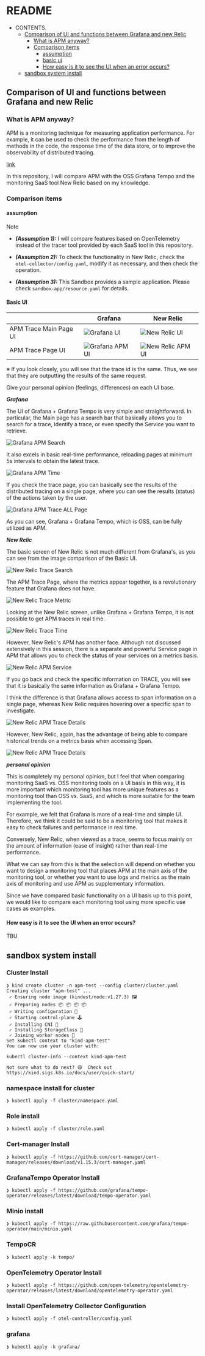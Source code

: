 # README

- CONTENTS.
  - [Comparison of UI and functions between Grafana and new Relic](#comparison-of-ui-and-functions-between-grafana-and-new-relic)
    - [What is APM anyway?](#what-is-apm-anyway)
    - [Comparison items](#comparison-items)
      - [assumption](#assumption)
      - [basic ui](#basic-ui)
      - [How easy is it to see the UI when an error occurs?](#how-easy-is-it-to-see-the-ui-when-an-error-occurs)
  - [sandbox system install](#sandbox-system-install)

## Comparison of UI and functions between Grafana and new Relic

### What is APM anyway?

APM is a monitoring technique for measuring application performance. For example, it can be used to check the performance from the length of methods in the code, the response time of the data store, or to improve the observability of distributed tracing.

[link](https://newrelic.com/jp/blog/best-practices/what-is-apm-service)

In this repository, I will compare APM with the OSS Grafana Tempo and the monitoring SaaS tool New Relic based on my knowledge.

### Comparison items

#### assumption

> [!NOTE]
> 
> * ***(Assumption 1):*** I will compare features based on OpenTelemetry instead of the tracer tool provided by each SaaS tool in this repository.
> 
> * ***(Assumption 2):*** To check the functionality in New Relic, check the `otel-collector/config.yaml`, modify it as necessary, and then check the operation.
> 
> * ***(Assumption 3):*** This Sandbox provides a sample application. Please check `sandbox-app/resource.yaml` for details.

#### Basic UI

||Grafana| New Relic|
|------ |------ | --------|
|APM Trace Main Page UI |![Grafana UI](image/grafana_ui.png)| ![New Relic UI](image/new_relic_ui.png) |
|APM Trace Page UI |![Grafana APM UI](image/grafana_apm_page.png)| ![New Relic APM UI](image/new_relic_apm_page.png) |

※ If you look closely, you will see that the trace id is the same. Thus, we see that they are outputting the results of the same request.

Give your personal opinion (feelings, differences) on each UI base.

***Grafana***

The UI of Grafana + Grafana Tempo is very simple and straightforward. In particular, the Main page has a search bar that basically allows you to search for a trace, identify a trace, or even specify the Service you want to retrieve.

![Grafana APM Search](image/grafana_apm_ui_search.png)

It also excels in basic real-time performance, reloading pages at minimum 5s intervals to obtain the latest trace.

![Grafana APM Time](image/grafana_apm_ui_time.png)

If you check the trace page, you can basically see the results of the distributed tracing on a single page, where you can see the results (status) of the actions taken by the user.

![Grafana APM Trace ALL Page](image/grafana_apm_all_trace_page.png)

As you can see, Grafana + Grafana Tempo, which is OSS, can be fully utilized as APM.

***New Relic***

The basic screen of New Relic is not much different from Grafana's, as you can see from the image comparison of the Basic UI.

![New Relic Trace Search](image/new_relic_trace_search.png)

The APM Trace Page, where the metrics appear together, is a revolutionary feature that Grafana does not have.

![New Relic Trace Metric](image/new_relic_trace_metrik.png)

Looking at the New Relic screen, unlike Grafana + Grafana Tempo, it is not possible to get APM traces in real time.

![New Relic Trace Time](image/new_relic_trace_time.png)

However, New Relic's APM has another face. Although not discussed extensively in this session, there is a separate and powerful Service page in APM that allows you to check the status of your services on a metrics basis.

![New Relic APM Service](image/new_relic_apm_service.png)

If you go back and check the specific information on TRACE, you will see that it is basically the same information as Grafana + Grafana Tempo.

I think the difference is that Grafana allows access to span information on a single page, whereas New Relic requires hovering over a specific span to investigate.

![New Relic APM Trace Details](image/new_relic_trace_details.png)

However, New Relic, again, has the advantage of being able to compare historical trends on a metrics basis when accessing Span.

![New Relic APM Trace Details](image/new_relic_trace_details_metrik.png)


***personal opinion***

This is completely my personal opinion, but I feel that when comparing monitoring SaaS vs. OSS monitoring tools on a UI basis in this way, it is more important which monitoring tool has more unique features as a monitoring tool than OSS vs. SaaS, and which is more suitable for the team implementing the tool.

For example, we felt that Grafana is more of a real-time and simple UI. Therefore, we think it could be said to be a monitoring tool that makes it easy to check failures and performance in real time.

Conversely, New Relic, when viewed as a trace, seems to focus mainly on the amount of information (ease of insight) rather than real-time performance.

What we can say from this is that the selection will depend on whether you want to design a monitoring tool that places APM at the main axis of the monitoring tool, or whether you want to use logs and metrics as the main axis of monitoring and use APM as supplementary information.

Since we have compared basic functionality on a UI basis up to this point, we would like to compare each monitoring tool using more specific use cases as examples.

#### How easy is it to see the UI when an error occurs?

TBU

## sandbox system install

### Cluster Install

```bash:bash
❯ kind create cluster -n apm-test --config cluster/cluster.yaml
Creating cluster "apm-test" ...
 ✓ Ensuring node image (kindest/node:v1.27.3) 🖼
 ✓ Preparing nodes 📦 📦 📦 📦
 ✓ Writing configuration 📜
 ✓ Starting control-plane 🕹️
 ✓ Installing CNI 🔌
 ✓ Installing StorageClass 💾
 ✓ Joining worker nodes 🚜
Set kubectl context to "kind-apm-test"
You can now use your cluster with:

kubectl cluster-info --context kind-apm-test

Not sure what to do next? 😅  Check out https://kind.sigs.k8s.io/docs/user/quick-start/

```

### namespace install for cluster

```bash:bash
❯ kubectl apply -f cluster/namespace.yaml
```

### Role install

```bash:bash
❯ kubectl apply -f cluster/role.yaml
```

### Cert-manager Install

```bash:bash
❯ kubectl apply -f https://github.com/cert-manager/cert-manager/releases/download/v1.15.3/cert-manager.yaml
```

### GrafanaTempo Operator Install

```bash:bash
❯ kubectl apply -f https://github.com/grafana/tempo-operator/releases/latest/download/tempo-operator.yaml
```

### Minio install

```bash:bash
❯ kubectl apply -f https://raw.githubusercontent.com/grafana/tempo-operator/main/minio.yaml
```

### TempoCR

```bash:bash
❯ kubectl apply -k tempo/
```

### OpenTelemetry Operator Install

```bash:bash
❯ kubectl apply -f https://github.com/open-telemetry/opentelemetry-operator/releases/latest/download/opentelemetry-operator.yaml
```

### Install OpenTelemetry Collector Configuration

```bash:bash
❯ kubectl apply -f otel-controller/config.yaml
```

### grafana

```bash:bash
❯ kubectl apply -k grafana/
```
